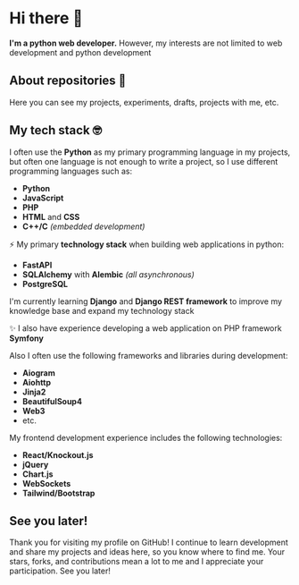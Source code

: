 # Hi there 👋
**I'm a python web developer.**
However, my interests are not limited to web development and python development

## About repositories 💾
Here you can see my projects, experiments, drafts, projects with me, etc.

## My tech stack 🤓
I often use the **Python** as my primary programming language in my projects, but often one language is not enough to write a project, so I use different programming languages such as:
- **Python**
- **JavaScript**
- **PHP**
- **HTML** and **CSS**
- **C++/C** _(embedded development)_
  
⚡ My primary **technology stack** when building web applications in python:
- **FastAPI**
- **SQLAlchemy** with **Alembic** _(all asynchronous)_
- **PostgreSQL**

I'm currently learning **Django** and **Django REST framework** to improve my knowledge base and expand my technology stack

✨ I also have experience developing a web application on PHP framework **Symfony**

Also I often use the following frameworks and libraries during development: 
- **Aiogram**
- **Aiohttp**
- **Jinja2**
- **BeautifulSoup4**
- **Web3**
- etc.

My frontend development experience includes the following technologies:
- **React/Knockout.js**
- **jQuery**
- **Chart.js**
- **WebSockets**
- **Tailwind/Bootstrap**

## See you later!
Thank you for visiting my profile on GitHub! I continue to learn development and share my projects and ideas here, so you know where to find me. Your stars, forks, and contributions mean a lot to me and I appreciate your participation. See you later!
<!--
**MarkCesium/MarkCesium** is a ✨ _special_ ✨ repository because its `README.md` (this file) appears on your GitHub profile.

Here are some ideas to get you started:

- 🔭 I’m currently working on ...
- 🌱 I’m currently learning ...
- 👯 I’m looking to collaborate on ...
- 🤔 I’m looking for help with ...
- 💬 Ask me about ...
- 📫 How to reach me: ...
- 😄 Pronouns: ...
- ⚡ Fun fact: ...
-->
